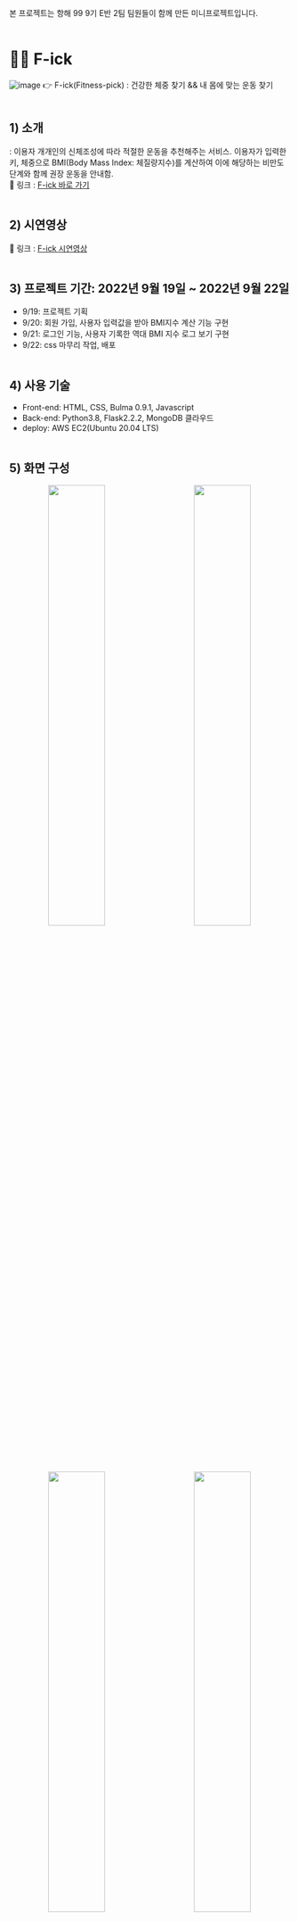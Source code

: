 본 프로젝트는 항해 99 9기 E반 2팀 팀원들이 함께 만든 미니프로젝트입니다.
<br/><br/>
# 🏃‍♀️ F-ick
![image](https://user-images.githubusercontent.com/98001726/191638076-b10990e6-a138-446e-9115-586004534d35.png)
👉 F-ick(Fitness-pick) : 건강한 체중 찾기 && 내 몸에 맞는 운동 찾기
<br/><br/>
## 1) 소개
 : 이용자 개개인의 신체조성에 따라 적절한 운동을 추천해주는 서비스. 이용자가 입력한 키, 체중으로 BMI(Body Mass Index: 체질량지수)를 계산하여 이에 해당하는 비만도 단계와 함께 권장 운동을 안내함. <br/>
 🔗 링크 : [F-ick 바로 가기](http://jeongjin-yoon.shop/) 
<br/><br/>
## 2) 시연영상
 🔗 링크 : [F-ick 시연영상](https://www.youtube.com/watch?v=usWqIlXvuLU)
<br/><br/>
## 3) 프로젝트 기간: 2022년 9월 19일 ~ 2022년 9월 22일
- 9/19: 프로젝트 기획
- 9/20: 회원 가입, 사용자 입력값을 받아 BMI지수 계산 기능 구현
- 9/21: 로그인 기능, 사용자 기록한 역대 BMI 지수 로그 보기 구현
- 9/22: css 마무리 작업, 배포
<br/><br/>
## 4) 사용 기술
- Front-end: HTML, CSS, Bulma 0.9.1, Javascript
- Back-end: Python3.8, Flask2.2.2, MongoDB 클라우드
- deploy: AWS EC2(Ubuntu 20.04 LTS)
<br/><br/>
## 5) 화면 구성
<p align="middle">
<img src="https://user-images.githubusercontent.com/98001726/191640388-1535ccc4-e415-4545-8575-8cfceca34879.png" width="45%" style="margin-right: 1rem;">
<img src="https://user-images.githubusercontent.com/98001726/191640495-8b4cc24f-9e6b-4b94-b6f3-a9b042acf039.png" width="45%" style="margin-left: 1rem;">
</p>
<p align="middle">
<img src="https://user-images.githubusercontent.com/98001726/191640695-69873b6b-526d-4ecd-989a-3562482c26b6.png" width="45%" style="margin-right: 1rem;">
<img src="https://user-images.githubusercontent.com/98001726/191640842-cacad49c-4b15-43a3-84e6-2a0cfe976b08.png" width="45%" style="margin-left: 1rem;">
</p>

- 시계 방향 순서대로<br/>
    (1) 로그인 화면 <br/>
    (2) 회원 가입 화면<br/>
    (3) index.html - 사용자 키, 체중 입력 화면<br/>
    (4) 사용자 BMI 저장 로그 (BMI, 비만도와 그에 따른 권장운동을 보여준다.)
<br/><br/>
## 6) DB 구성
(1) user(회원 저장)
|  | |  |
| - | - | - |
| num | int | pk(기본키) |
| name | String | 유저이름 |
| id | String | 유저 아이디 |
| pw | String | 유저 비밀번호 | 
| mail | String | 유저 이메일 | 

(2) user_bmi(사용자 bmi 로그 저장)
|  | |  |
| - | - | - |
| user_bmi_num | int | pk(기본키) |
| user_num | int | fk(외래키, user의 num을 참조) |
| user_height | String | 키 |
| user_weight | String | 몸무게 | 
| user_bmi | Double | bmi 지수 | 
| register_date | Date | bmi 저장 날짜 | 

<br/><br/>
## 7) 기능 상세
### (1) 회원 가입 **- 서주리**
- 이름, 아이디, 비밀번호 등 공란이 있을 시 경고 텍스트가 표시된다.
- 아이디 중복체크: 중복체크 버튼을 클릭하여 중복/사용가능 텍스트가 표시된다.
- 비밀번호 일치 여부 체크: 2개의 입력값이 다르면 alert 창을 띄우고 2번째 입력칸을 비운다.
- 이메일 유효성 체크: ’@’ ‘.’ 이 포함되지 않으면 alert창을 띄운다.
- 회원가입 유저 정보를 DB 저장 시 순서대로 넘버링한다.

(2) 로그인 **- 김대철**
- 아이디, 비밀번호 입력창에 공란이 있는 상태에서 로그인 버튼을 클릭할 경우 경고 텍스트 표시
- 회원가입 버튼 클릭 시 회원가입 페이지로 이동
- 로그인 성공 시 토큰을 발급해서 쿠키에 넣어줌
- 토큰에는 토큰이 유지되는 시간 및 회원가입 시 등록했던 id 값, 넘버링 값이 저장됨

(3) 사용자 키/체중 입력값 DB 저장 **- 윤정진**
- 로그인한 사용자의 키와 체중을 입력받을 수 있다.
- 받은 입력값으로 해당 로그인 유저의 BMI를 계산한다.
- 사용자가 입력한 키, 체중, 계산된 BMI 지수, 저장 날짜를 DB에 저장한다.

(4) BMI 연산 및 결과 출력 **- 백지영**

- 사용자가 BMI를 계산하면 그에 따른 `BMI 데이터`들을 볼 수 있다.
- 사용자가 저장한 역대 BMI 로그들을 최신순으로 볼 수 있다.
- BMI 로그 등록 날짜를 클릭하면 해당 날짜에 저장된 `BMI 데이터`들을 동적으로 볼 수 있다.
- `BMI 데이터` - 키, 체중, BMI 지수, 체형, 설명, 추천 운동 3개의 이미지
